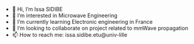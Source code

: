 - 👋 Hi, I’m Issa SIDIBE
- 👀 I’m interested in Microwave Engineering 
- 🌱 I’m currently learning Electronic engineering in France 
- 💞️ I’m looking to collaborate on project related to mmWave propagation 
- 📫 How to reach me: issa.sidibe.etu@univ-lille
<!---
IMPERFact11/IMPERFact11 is a ✨ special ✨ repository because its `README.md` (this file) appears on your GitHub profile.
You can click the Preview link to take a look at your changes.
--->
